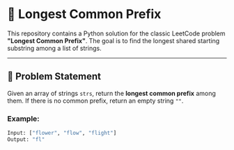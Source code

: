 

# 🚀 Longest Common Prefix

This repository contains a Python solution for the classic LeetCode problem **"Longest Common Prefix"**. The goal is to find the longest shared starting substring among a list of strings.

---

## 🧩 Problem Statement

Given an array of strings `strs`, return the **longest common prefix** among them. If there is no common prefix, return an empty string `""`.

### Example:
```python
Input: ["flower", "flow", "flight"]
Output: "fl"
